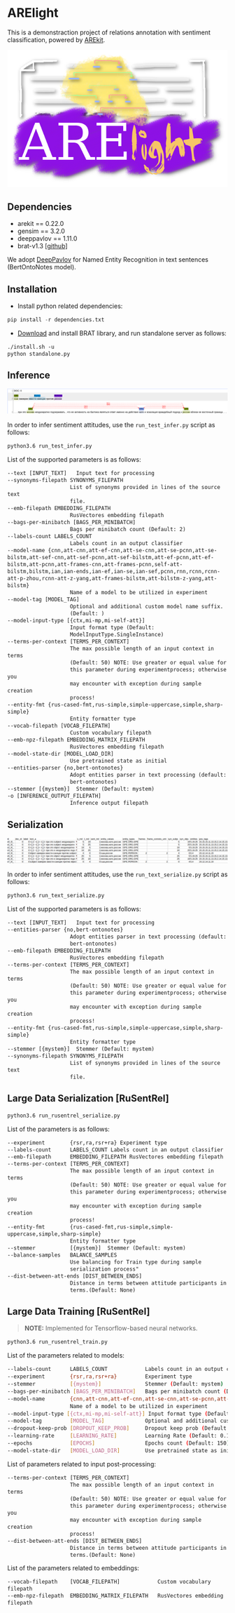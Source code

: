 # ARElight

This is a demonstraction project of relations annotation with sentiment classification, 
powered by [AREkit](https://github.com/nicolay-r/AREkit).

<p align="center">
    <img src="logo.png"/>
</p>

## Dependencies

* arekit == 0.22.0
* gensim == 3.2.0
* deeppavlov == 1.11.0
* brat-v1.3 [[github]](https://github.com/nlplab/brat)

We adopt [DeepPavlov](https://github.com/deepmipt/DeepPavlov) 
for Named Entity Recognition in text sentences (BertOntoNotes model).

## Installation

* Install python related dependencies:
```python
pip install -r dependencies.txt
```

* [Download](https://github.com/nlplab/brat/releases/tag/v1.3_Crunchy_Frog) 
  and install BRAT library, and run standalone server as follows:
```
./install.sh -u
python standalone.py
```

## Inference

<p align="center">
    <img src="docs/inference.png"/>
</p>

In order to infer sentiment attitudes, use the `run_test_infer.py` script as follows:
```bash
python3.6 run_test_infer.py
```

List of the supported parameters is as follows:
```
--text [INPUT_TEXT]   Input text for processing
--synonyms-filepath SYNONYMS_FILEPATH
                    List of synonyms provided in lines of the source text
                    file.
--emb-filepath EMBEDDING_FILEPATH
                    RusVectores embedding filepath
--bags-per-minibatch [BAGS_PER_MINIBATCH]
                    Bags per minibatch count (Default: 2)
--labels-count LABELS_COUNT
                    Labels count in an output classifier
--model-name {cnn,att-cnn,att-ef-cnn,att-se-cnn,att-se-pcnn,att-se-bilstm,att-sef-cnn,att-sef-pcnn,att-sef-bilstm,att-ef-pcnn,att-ef-bilstm,att-pcnn,att-frames-cnn,att-frames-pcnn,self-att-bilstm,bilstm,ian,ian-ends,ian-ef,ian-se,ian-sef,pcnn,rnn,rcnn,rcnn-att-p-zhou,rcnn-att-z-yang,att-frames-bilstm,att-bilstm-z-yang,att-bilstm}
                    Name of a model to be utilized in experiment
--model-tag [MODEL_TAG]
                    Optional and additional custom model name suffix.
                    (Default: )
--model-input-type [{ctx,mi-mp,mi-self-att}]
                    Input format type (Default:
                    ModelInputType.SingleInstance)
--terms-per-context [TERMS_PER_CONTEXT]
                    The max possible length of an input context in terms
                    (Default: 50) NOTE: Use greater or equal value for
                    this parameter during experimentprocess; otherwise you
                    may encounter with exception during sample creation
                    process!
--entity-fmt {rus-cased-fmt,rus-simple,simple-uppercase,simple,sharp-simple}
                    Entity formatter type
--vocab-filepath [VOCAB_FILEPATH]
                    Custom vocabulary filepath
--emb-npz-filepath EMBEDDING_MATRIX_FILEPATH
                    RusVectores embedding filepath
--model-state-dir [MODEL_LOAD_DIR]
                    Use pretrained state as initial
--entities-parser {no,bert-ontonotes}
                    Adopt entities parser in text processing (default:
                    bert-ontonotes)
--stemmer [{mystem}]  Stemmer (Default: mystem)
-o [INFERENCE_OUTPUT_FILEPATH]
                    Inference output filepath
```

## Serialization 

<p align="center">
    <img src="docs/samples.png"/>
</p>

In order to infer sentiment attitudes, use the `run_text_serialize.py` script as follows:
```bash
python3.6 run_text_serialize.py
```

List of the supported parameters is as follows:
```
--text [INPUT_TEXT]   Input text for processing
--entities-parser {no,bert-ontonotes}
                    Adopt entities parser in text processing (default:
                    bert-ontonotes)
--emb-filepath EMBEDDING_FILEPATH
                    RusVectores embedding filepath
--terms-per-context [TERMS_PER_CONTEXT]
                    The max possible length of an input context in terms
                    (Default: 50) NOTE: Use greater or equal value for
                    this parameter during experimentprocess; otherwise you
                    may encounter with exception during sample creation
                    process!
--entity-fmt {rus-cased-fmt,rus-simple,simple-uppercase,simple,sharp-simple}
                    Entity formatter type
--stemmer [{mystem}]  Stemmer (Default: mystem)
--synonyms-filepath SYNONYMS_FILEPATH
                    List of synonyms provided in lines of the source text
                    file.
```

## Large Data Serialization [RuSentRel]

```bash
python3.6 run_rusentrel_serialize.py
```

List of the parameters is as follows:
```
--experiment        {rsr,ra,rsr+ra} Experiment type
--labels-count      LABELS_COUNT Labels count in an output classifier
--emb-filepath      EMBEDDING_FILEPATH RusVectores embedding filepath
--terms-per-context [TERMS_PER_CONTEXT]
                    The max possible length of an input context in terms
                    (Default: 50) NOTE: Use greater or equal value for
                    this parameter during experimentprocess; otherwise you
                    may encounter with exception during sample creation
                    process!
--entity-fmt        {rus-cased-fmt,rus-simple,simple-uppercase,simple,sharp-simple}
                    Entity formatter type
--stemmer           [{mystem}]  Stemmer (Default: mystem)
--balance-samples   BALANCE_SAMPLES
                    Use balancing for Train type during sample
                    serialization process"
--dist-between-att-ends [DIST_BETWEEN_ENDS]
                    Distance in terms between attitude participants in
                    terms.(Default: None)
```

## Large Data Training [RuSentRel]

> **NOTE:** Implemented for Tensorflow-based neural networks.
>
```bash
python3.6 run_rusentrel_train.py
```

List of the parameters related to models:
```bash
--labels-count      LABELS_COUNT            Labels count in an output classifier
--experiment        {rsr,ra,rsr+ra}         Experiment type
--stemmer           [{mystem}]              Stemmer (Default: mystem)
--bags-per-minibatch [BAGS_PER_MINIBATCH]   Bags per minibatch count (Default: 2)
--model-name        {cnn,att-cnn,att-ef-cnn,att-se-cnn,att-se-pcnn,att-se-bilstm,att-sef-cnn,att-sef-pcnn,att-sef-bilstm,att-ef-pcnn,att-ef-bilstm,att-pcnn,att-frames-cnn,att-frames-pcnn,self-att-bilstm,bilstm,ian,ian-ends,ian-ef,ian-se,ian-sef,pcnn,rnn,rcnn,rcnn-att-p-zhou,rcnn-att-z-yang,att-frames-bilstm,att-bilstm-z-yang,att-bilstm}
                    Name of a model to be utilized in experiment
--model-input-type [{ctx,mi-mp,mi-self-att}] Input format type (Default: ModelInputType.SingleInstance)
--model-tag         [MODEL_TAG]             Optional and additional custom model name suffix. (Default: )
--dropout-keep-prob [DROPOUT_KEEP_PROB]     Dropout keep prob (Default: 0.5)
--learning-rate     [LEARNING_RATE]         Learning Rate (Default: 0.1) 
--epochs            [EPOCHS]                Epochs count (Default: 150)
--model-state-dir   [MODEL_LOAD_DIR]        Use pretrained state as initial
```

List of parameters related to input post-processing:
```
--terms-per-context [TERMS_PER_CONTEXT]
                    The max possible length of an input context in terms
                    (Default: 50) NOTE: Use greater or equal value for
                    this parameter during experimentprocess; otherwise you
                    may encounter with exception during sample creation
                    process!
--dist-between-att-ends [DIST_BETWEEN_ENDS]
                    Distance in terms between attitude participants in
                    terms.(Default: None)
```

List of the parameters related to embeddings:
```
--vocab-filepath    [VOCAB_FILEPATH]            Custom vocabulary filepath
--emb-npz-filepath  EMBEDDING_MATRIX_FILEPATH   RusVectores embedding filepath
```